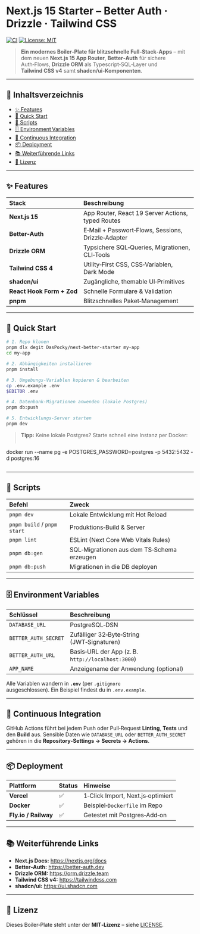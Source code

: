 # Next.js 15 Starter – Better Auth · Drizzle · Tailwind CSS

[![CI](https://github.com/DasPocky/next-better-starter/actions/workflows/ci.yml/badge.svg)](https://github.com/DasPocky/next-better-starter/actions/workflows/ci.yml)
[![License: MIT](https://img.shields.io/badge/License-MIT-yellow.svg)](LICENSE)

> **Ein modernes Boiler‑Plate für blitzschnelle Full‑Stack‑Apps** – mit dem neuen **Next.js 15 App Router**, **Better‑Auth** für sichere Auth‑Flows, **Drizzle ORM** als Typescript‑SQL‑Layer und **Tailwind CSS v4** samt **shadcn/ui‑Komponenten**.

---

## 📑 Inhaltsverzeichnis

- [✨ Features](#-features)
- [🚀 Quick Start](#-quick-start)
- [🔧 Scripts](#-scripts)
- [🗄️ Environment Variables](#️-environment-variables)
- [🤖 Continuous Integration](#-continuous-integration)
- [📦 Deployment](#-deployment)
- [📚 Weiterführende Links](#-weiterführende-links)
- [📝 Lizenz](#-lizenz)

---

## ✨ Features

| Stack | Beschreibung |
| :--- | :--- |
| **Next.js 15** | App Router, React 19 Server Actions, typed Routes |
| **Better‑Auth** | E‑Mail + Passwort‑Flows, Sessions, Drizzle‑Adapter |
| **Drizzle ORM** | Typsichere SQL‑Queries, Migrationen, CLI‑Tools |
| **Tailwind CSS 4** | Utility‑First CSS, CSS‑Variablen, Dark Mode |
| **shadcn/ui** | Zugängliche, themable UI‑Primitives |
| **React Hook Form + Zod** | Schnelle Formulare & Validation |
| **pnpm** | Blitzschnelles Paket‑Management |

---

## 🚀 Quick Start

```bash
# 1. Repo klonen
pnpm dlx degit DasPocky/next-better-starter my-app
cd my-app

# 2. Abhängigkeiten installieren
pnpm install

# 3. Umgebungs‑Variablen kopieren & bearbeiten
cp .env.example .env
$EDITOR .env

# 4. Datenbank‑Migrationen anwenden (lokale Postgres)
pnpm db:push

# 5. Entwicklungs‑Server starten
pnpm dev
```

> **Tipp:** Keine lokale Postgres? Starte schnell eine Instanz per Docker:
>
> ```bash
docker run --name pg -e POSTGRES_PASSWORD=postgres -p 5432:5432 -d postgres:16
> ```

---

## 🔧 Scripts

| Befehl | Zweck |
| :--- | :--- |
| `pnpm dev` | Lokale Entwicklung mit Hot Reload |
| `pnpm build` / `pnpm start` | Produktions‑Build & Server |
| `pnpm lint` | ESLint (Next Core Web Vitals Rules) |
| `pnpm db:gen` | SQL‑Migrationen aus dem TS‑Schema erzeugen |
| `pnpm db:push` | Migrationen in die DB deployen |

---

## 🗄️ Environment Variables

| Schlüssel | Beschreibung |
| :--- | :--- |
| `DATABASE_URL` | PostgreSQL‑DSN |
| `BETTER_AUTH_SECRET` | Zufälliger 32‑Byte‑String (JWT‑Signaturen) |
| `BETTER_AUTH_URL` | Basis‑URL der App (z. B. `http://localhost:3000`) |
| `APP_NAME` | Anzeigename der Anwendung (optional) |

Alle Variablen wandern in **`.env`** (per `.gitignore` ausgeschlossen). Ein Beispiel findest du in `.env.example`.

---

## 🤖 Continuous Integration

GitHub Actions führt bei jedem Push oder Pull‑Request **Linting**, **Tests** und den **Build** aus. Sensible Daten wie `DATABASE_URL` oder `BETTER_AUTH_SECRET` gehören in die **Repository‑Settings → Secrets → Actions**.

---

## 📦 Deployment

| Plattform | Status | Hinweise |
| :--- | :--- | :--- |
| **Vercel** | ✅ | 1‑Click Import, Next.js‑optimiert |
| **Docker** | ✅ | Beispiel‑`Dockerfile` im Repo |
| **Fly.io / Railway** | ✅ | Getestet mit Postgres‑Add‑on |

---

## 📚 Weiterführende Links

- **Next.js Docs:** <https://nextjs.org/docs>
- **Better‑Auth:** <https://better-auth.dev>
- **Drizzle ORM:** <https://orm.drizzle.team>
- **Tailwind CSS v4:** <https://tailwindcss.com>
- **shadcn/ui:** <https://ui.shadcn.com>

---

## 📝 Lizenz

Dieses Boiler‑Plate steht unter der **MIT‑Lizenz** – siehe [LICENSE](LICENSE).

